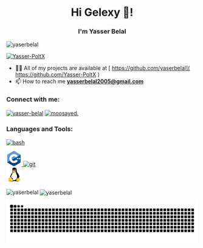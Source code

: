 <h1 align="center">Hi Gelexy 🌌!</h1>  
<h3 align="center">I'm <b>Yasser Belal</b></h3>
  
<p align="left"> <img src="https://komarev.com/ghpvc/?username=yaserbelal&label=Profile%20views&color=0e75b6&style=flat" alt="yaserbelal" /> </p>  
  
<p align="left"> <a href="https://github.com/ryo-ma/github-profile-trophy"><img src="https://github-profile-trophy.vercel.app/?username=yaserbelal" alt="Yasser-PoltX" /></a> </p>  
  
- 👨‍💻 All of my projects are available at [  https://github.com/yaserbelal](  https://github.com/Yasser-PoltX
)  
- 📫 How to reach me **yasserbelal2005@gmail.com**  
  
<h3 align="left">Connect with me:</h3>  
<p align="left">  <a href="www.linkedin.com/in/yaser-belal" target="blank"><img align="center" src="https://raw.githubusercontent.com/rahuldkjain/github-profile-readme-generator/master/src/images/icons/Social/linked-in-alt.svg" alt="yasser-belal" height="30" width="40" /></a>  <a href="https://codeforces.com/profile/Yaser_PoltX" target="blank"><img align="center" src="https://raw.githubusercontent.com/rahuldkjain/github-profile-readme-generator/master/src/images/icons/Social/codeforces.svg" alt="moosayed." height="30" width="40" /></a>  
</p>  
  
<h3 align="left">Languages and Tools:</h3>  
<p align="left"> 

 <a href="https://www.gnu.org/software/bash/" target="_blank" rel="noreferrer"> <img src="https://www.vectorlogo.zone/logos/gnu_bash/gnu_bash-icon.svg" alt="bash" width="40" height="40"/> </a> 

 <a href="https://www.w3schools.com/cpp/" target="_blank" rel="noreferrer"> <img src="https://raw.githubusercontent.com/devicons/devicon/master/icons/cplusplus/cplusplus-original.svg" alt="cplusplus" width="40" height="40"/> </a> 
 <a href="https://git-scm.com/" target="_blank" rel="noreferrer"> <img src="https://www.vectorlogo.zone/logos/git-scm/git-scm-icon.svg" alt="git" width="40" height="40"/> </a>  
 <a href="https://www.linux.org/" target="_blank" rel="noreferrer"> <img src="https://raw.githubusercontent.com/devicons/devicon/master/icons/linux/linux-original.svg" alt="linux" width="40" height="40"/> </a> 
 </p>   
<p><img align="left" src="https://github-readme-stats.vercel.app/api/top-langs?username=yaserbelal&show_icons=true&locale=en&layout=compact" alt="yaserbelal" /></p>  
  
<p>&nbsp;<img align="center" src="https://github-readme-stats.vercel.app/api?username=yaserbelal&show_icons=true&locale=en" alt="yaserbelal" /></p>



![snake gif](https://github.com/yaserbelal/yaserbelal/blob/output/github-contribution-grid-snake-dark.svg)
